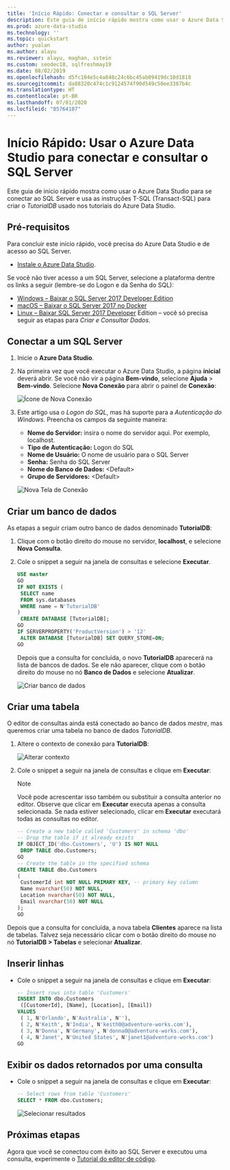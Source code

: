 ```yaml
---
title: 'Início Rápido: Conectar e consultar o SQL Server'
description: Este guia de início rápido mostra como usar o Azure Data Studio para conectar-se ao SQL Server e executar uma consulta
ms.prod: azure-data-studio
ms.technology: ''
ms.topic: quickstart
author: yualan
ms.author: alayu
ms.reviewer: alayu, maghan, sstein
ms.custom: seodec18, sqlfreshmay19
ms.date: 08/02/2019
ms.openlocfilehash: d5fc104e5c4a848c24c6bc45ab09419dc10d1818
ms.sourcegitcommit: da88320c474c1c9124574f90d549c50ee3387b4c
ms.translationtype: HT
ms.contentlocale: pt-BR
ms.lasthandoff: 07/01/2020
ms.locfileid: "85764107"
---
```

# <a name="quickstart-use-azure-data-studio-to-connect-and-query-sql-server"></a>Início Rápido: Usar o Azure Data Studio para conectar e consultar o SQL Server

Este guia de início rápido mostra como usar o Azure Data Studio para se conectar ao SQL Server e usa as instruções T-SQL (Transact-SQL) para criar o *TutorialDB* usado nos tutoriais do Azure Data Studio.

## <a name="prerequisites"></a>Pré-requisitos

Para concluir este início rápido, você precisa do Azure Data Studio e de acesso ao SQL Server.

- [Instale o Azure Data Studio](download.md).

Se você não tiver acesso a um SQL Server, selecione a plataforma dentre os links a seguir (lembre-se do Logon e da Senha do SQL):

- [Windows – Baixar o SQL Server 2017 Developer Edition](https://www.microsoft.com/sql-server/sql-server-downloads)
- [macOS – Baixar o SQL Server 2017 no Docker](https://docs.microsoft.com/sql/linux/quickstart-install-connect-docker)
- [Linux – Baixar SQL Server 2017 Developer](https://docs.microsoft.com/sql/linux/sql-server-linux-overview#install) Edition – você só precisa seguir as etapas para *Criar e Consultar Dados*.

## <a name="connect-to-a-sql-server"></a>Conectar a um SQL Server

1. Inicie o **Azure Data Studio**.

2. Na primeira vez que você executar o Azure Data Studio, a página **inicial** deverá abrir. Se você não vir a página **Bem-vindo**, selecione **Ajuda** > **Bem-vindo**. Selecione **Nova Conexão** para abrir o painel de **Conexão**:

   ![Ícone de Nova Conexão](media/quickstart-sql-server/new-connection-icon.png)

3. Este artigo usa o *Logon do SQL*, mas há suporte para a *Autenticação do Windows*. Preencha os campos da seguinte maneira:

   - **Nome do Servidor:** insira o nome do servidor aqui. Por exemplo, localhost.
   - **Tipo de Autenticação:** Logon do SQL
   - **Nome de Usuário:** O nome de usuário para o SQL Server
   - **Senha:** Senha do SQL Server
   - **Nome do Banco de Dados:** \<Default\>
   - **Grupo de Servidores:** \<Default\>

   ![Nova Tela de Conexão](media/quickstart-sql-server/new-connection-screen.png)

## <a name="create-a-database"></a>Criar um banco de dados

As etapas a seguir criam outro banco de dados denominado **TutorialDB**:

1. Clique com o botão direito do mouse no servidor, **localhost**, e selecione **Nova Consulta**.

2. Cole o snippet a seguir na janela de consultas e selecione **Executar**.

    ```sql
    USE master
    GO
    IF NOT EXISTS (
     SELECT name
     FROM sys.databases
     WHERE name = N'TutorialDB'
    )
     CREATE DATABASE [TutorialDB];
    GO
    IF SERVERPROPERTY('ProductVersion') > '12'
     ALTER DATABASE [TutorialDB] SET QUERY_STORE=ON;
    GO
    ```

   Depois que a consulta for concluída, o novo **TutorialDB** aparecerá na lista de bancos de dados. Se ele não aparecer, clique com o botão direito do mouse no nó **Banco de Dados** e selecione **Atualizar**.

   ![Criar banco de dados](media/quickstart-sql-server/create-database.png)

## <a name="create-a-table"></a>Criar uma tabela

O editor de consultas ainda está conectado ao banco de dados *mestre*, mas queremos criar uma tabela no banco de dados *TutorialDB*.

1. Altere o contexto de conexão para **TutorialDB**:

   ![Alterar contexto](media/quickstart-sql-server/change-context.png)

2. Cole o snippet a seguir na janela de consultas e clique em **Executar**:

   > [!NOTE]
   > Você pode acrescentar isso também ou substituir a consulta anterior no editor. Observe que clicar em **Executar** executa apenas a consulta selecionada. Se nada estiver selecionado, clicar em **Executar** executará todas as consultas no editor.

    ```sql
    -- Create a new table called 'Customers' in schema 'dbo'
    -- Drop the table if it already exists
    IF OBJECT_ID('dbo.Customers', 'U') IS NOT NULL
     DROP TABLE dbo.Customers;
    GO
    -- Create the table in the specified schema
    CREATE TABLE dbo.Customers
    (
     CustomerId int NOT NULL PRIMARY KEY, -- primary key column
     Name nvarchar(50) NOT NULL,
     Location nvarchar(50) NOT NULL,
     Email nvarchar(50) NOT NULL
    );
    GO
    ```

Depois que a consulta for concluída, a nova tabela **Clientes** aparece na lista de tabelas. Talvez seja necessário clicar com o botão direito do mouse no nó **TutorialDB > Tabelas** e selecionar **Atualizar**.

## <a name="insert-rows"></a>Inserir linhas

- Cole o snippet a seguir na janela de consultas e clique em **Executar**:

    ```sql
    -- Insert rows into table 'Customers'
    INSERT INTO dbo.Customers
     ([CustomerId], [Name], [Location], [Email])
    VALUES
     ( 1, N'Orlando', N'Australia', N''),
     ( 2, N'Keith', N'India', N'keith0@adventure-works.com'),
     ( 3, N'Donna', N'Germany', N'donna0@adventure-works.com'),
     ( 4, N'Janet', N'United States', N'janet1@adventure-works.com')
    GO
    ```

## <a name="view-the-data-returned-by-a-query"></a>Exibir os dados retornados por uma consulta

 - Cole o snippet a seguir na janela de consultas e clique em **Executar**:

   ```sql
   -- Select rows from table 'Customers'
   SELECT * FROM dbo.Customers;
   ```

   ![Selecionar resultados](media/quickstart-sql-server/select-results.png)

## <a name="next-steps"></a>Próximas etapas

Agora que você se conectou com êxito ao SQL Server e executou uma consulta, experimente o [Tutorial do editor de código](tutorial-sql-editor.md).
